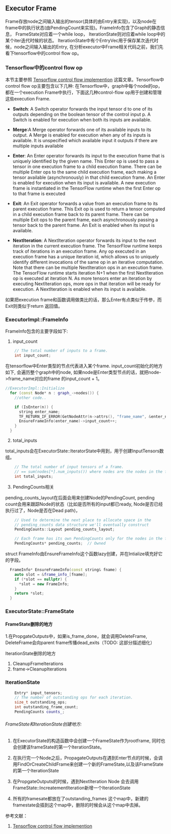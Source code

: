 ## Executor Frame


Frame存放node之间输入输出的tensor(具体的由Entry来实现)，以及node在frame中的执行状态(由PendingCount来实现)。FrameInfo包含了Graph的静态信息，
FrameState对应着一个while loop， IterationState则对应着while loop中的某个iter迭代时候的状态。
 IterationState中有个EntryVec用于保存某次迭代时候，node之间输入输出的Entry, 在分析executor中Frame相关代码之前，我们先看下tensorflow中的control flow op。

### Tensorflow中的control flow op

本节主要参照 [Tensorflow control flow implemention](http://download.tensorflow.org/paper/white_paper_tf_control_flow_implementation_2017_11_1.pdf) 这篇文章。Tensorflow中control flow op主要包含以下几种:
在Tensorflow中，graph中每个node的op，都在一个execution Frame中执行，下面这几种control-flow op用于创建和管理这些execution Frame.


* <b>Switch</b>:  A Switch operator forwards the input tensor d to one of its outputs depending on the
boolean tensor of the control input p. A Switch is enabled for execution when both its inputs are
available.

* <b>Merge</b>:A Merge operator forwards one of its available inputs to its output. A Merge is enabled
for execution when any of its inputs is available. It is unspecified which available input it outputs
if there are multiple inputs available

* <b>Enter</b>: An Enter operator forwards its input to the execution frame that is uniquely
identified by the given name. This Enter op is used to pass a tensor in one execution frame to a
child execution frame. There can be multiple Enter ops to the same child execution frame, each
making a tensor available (asynchronously) in that child execution frame. An Enter is enabled
for execution when its input is available. A new execution frame is instantiated in the
TensorFlow runtime when the first Enter op to that frame is executed

* <b>Exit</b>: An Exit operator forwards a value from an execution frame to its parent execution frame.
This Exit op is used to return a tensor computed in a child execution frame back to its parent
frame. There can be multiple Exit ops to the parent frame, each asynchronously passing a
tensor back to the parent frame. An Exit is enabled when its input is available.

* <b>NextIteration</b>: A NextIteration operator forwards its input to the next iteration in the current
execution frame. The TensorFlow runtime keeps track of iterations in an execution frame. Any
op executed in an execution frame has a unique iteration id, which allows us to uniquely identify
different invocations of the same op in an iterative computation. Note that there can be multiple
NextIteration ops in an execution frame. The TensorFlow runtime starts iteration N+1 when the
first NextIteration op is executed at iteration N. As more tensors enter an iteration by executing
NextIteration ops, more ops in that iteration will be ready for execution. A NextIteration is
enabled when its input is available.

如果把execution frame和函数调用做类比的话，那么Enter有点类似于传参，而Exit则类似于return 返回值。


### ExecutorImpl::FrameInfo

FrameInfo包含的主要字段如下:

1. input_count

```cpp
    // The total number of inputs to a frame.
    int input_count;
```
在tensorflow中Enter类型的节点代表进入某个frame[]().
input_count初始化的地方如下, 会遍历整个graph中的node, 如果node是Enter类型节点的话，就把node->frame_name对应的frame 的input_count + 1。

```cpp
//ExecutorImpl::Initialize
  for (const Node* n : graph_->nodes()) {
    //other code..

    if (IsEnter(n)) {
      string enter_name;
      TF_RETURN_IF_ERROR(GetNodeAttr(n->attrs(), "frame_name", &enter_name));
      EnsureFrameInfo(enter_name)->input_count++;
    }
  }
```

2. total_inputs

total_inputs会在ExecutorState::IteratorState中用到，用于创建InputTensors数组。

```cpp
    // The total number of input tensors of a frame.
    // == sum(nodes[*].num_inputs()) where nodes are the nodes in the frame.
    int total_inputs;
```
3. PendingCounts相关

 pending_counts_layout在后面会用来创建Node的PendingCount, pending count会用来跟踪Node的状态（比如是否所有的input都已ready, Node是否已经执行过了，Node是否在Dead path)，
```cpp
    // Used to determine the next place to allocate space in the
    // pending_counts data structure we'll eventually construct
    PendingCounts::Layout pending_counts_layout;

    // Each frame has its own PendingCounts only for the nodes in the frame.
    PendingCounts* pending_counts;  // Owned
```



struct FrameInfo由EnsureFrameInfo这个函数lazy创建，并在Intialize填充好它的字段。

```cpp
  FrameInfo* EnsureFrameInfo(const string& fname) {
    auto slot = &frame_info_[fname];
    if (*slot == nullptr) {
      *slot = new FrameInfo;
    }
    return *slot;
  }
```

### ExecutorState::FrameState


#### FrameState删除的地方

1.在PropgateOutputs中，如果is_frame_done，就会调用DeleteFrame, DeleteFrame会向parent frame传播dead_exits（TODO: 这部分描述细化）

IterationState删除的地方

1. CleanupFrameIterations
2. frame->CleanupIterations


### IterationState

```cpp
    Entry* input_tensors;
    // The number of outstanding ops for each iteration.
    size_t outstanding_ops;
    int outstanding_frame_count;
    PendingCounts counts_;
```

###### FrameState和IterationState创建地方:

1. 在ExecutorState的构造函数中会创建一个FrameState作为rootframe, 同时也会创建该frameState的第一个IterationState。

2. 在执行完一个Node之后，PropagateOutputs在遇到Enter节点的时候，会调用FindOrCreateChildFrame来创建一个新的FrameState,以及该FrameState的第一个IterationState

3. 在PropgateOutputs的时候，遇到NextIteration Node 会去调用FrameState::IncreatementIteration新增一个IterationState

4. 所有的framesate都放在了outstanding_frames 这个map中，新建的framestate会插到这个map中，删除的时候会从这个map中去掉。


参考文献：

1. [Tensorflow control flow implemention](http://download.tensorflow.org/paper/white_paper_tf_control_flow_implementation_2017_11_1.pdf)
